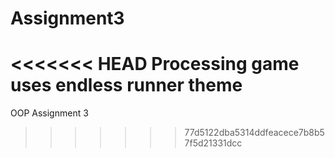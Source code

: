 # Assignment3
<<<<<<< HEAD
Processing game uses endless runner theme
=======
OOP Assignment 3
>>>>>>> 77d5122dba5314ddfeacece7b8b57f5d21331dcc

